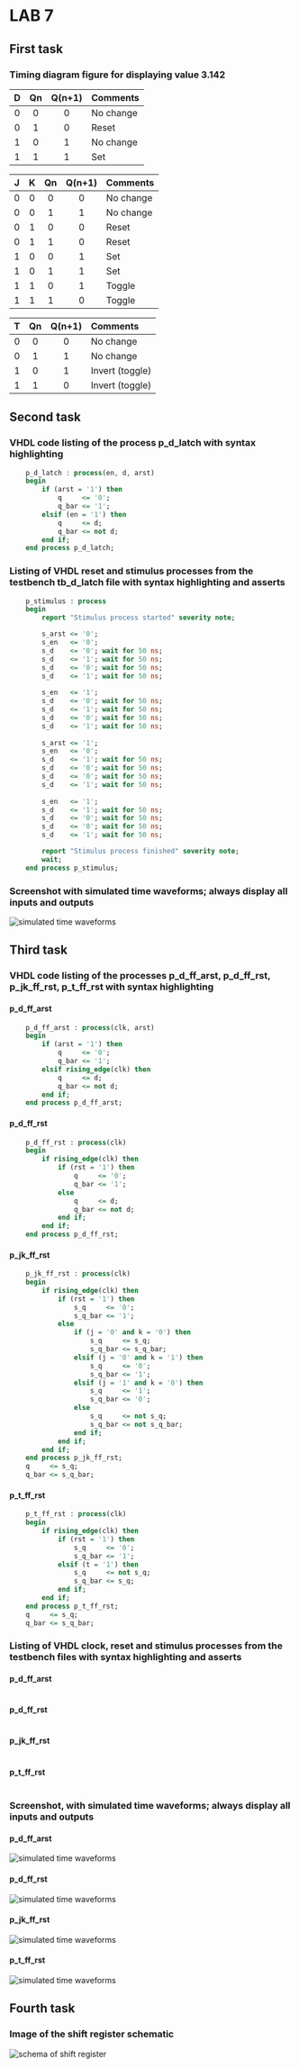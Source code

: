 # LAB 7

## First task

### Timing diagram figure for displaying value 3.142

   | **D** | **Qn** | **Q(n+1)** | **Comments** |
   | :-: | :-: | :-: | :-- |
   | 0 | 0 | 0 | No change |
   | 0 | 1 | 0 | Reset |
   | 1 | 0 | 1 | No change |
   | 1 | 1 | 1 | Set |

   | **J** | **K** | **Qn** | **Q(n+1)** | **Comments** |
   | :-: | :-: | :-: | :-: | :-- |
   | 0 | 0 | 0 | 0 | No change |
   | 0 | 0 | 1 | 1 | No change |
   | 0 | 1 | 0 | 0 | Reset |
   | 0 | 1 | 1 | 0 | Reset |
   | 1 | 0 | 0 | 1 | Set |
   | 1 | 0 | 1 | 1 | Set |
   | 1 | 1 | 0 | 1 | Toggle |
   | 1 | 1 | 1 | 0 | Toggle |

   | **T** | **Qn** | **Q(n+1)** | **Comments** |
   | :-: | :-: | :-: | :-- |
   | 0 | 0 | 0 | No change |
   | 0 | 1 | 1 | No change |
   | 1 | 0 | 1 | Invert (toggle) |
   | 1 | 1 | 0 | Invert (toggle) |

## Second task

### VHDL code listing of the process p_d_latch with syntax highlighting

```vhdl
    p_d_latch : process(en, d, arst)
    begin
        if (arst = '1') then
            q     <= '0';
            q_bar <= '1';
        elsif (en = '1') then
            q     <= d;
            q_bar <= not d;
        end if;
    end process p_d_latch;
```

### Listing of VHDL reset and stimulus processes from the testbench tb_d_latch file with syntax highlighting and asserts

```vhdl
    p_stimulus : process
    begin
        report "Stimulus process started" severity note;

        s_arst <= '0';
        s_en   <= '0'; 
        s_d    <= '0'; wait for 50 ns;
        s_d    <= '1'; wait for 50 ns;
        s_d    <= '0'; wait for 50 ns;
        s_d    <= '1'; wait for 50 ns;
        
        s_en   <= '1'; 
        s_d    <= '0'; wait for 50 ns;
        s_d    <= '1'; wait for 50 ns;
        s_d    <= '0'; wait for 50 ns;
        s_d    <= '1'; wait for 50 ns;
        
        s_arst <= '1';
        s_en   <= '0'; 
        s_d    <= '1'; wait for 50 ns;
        s_d    <= '0'; wait for 50 ns;
        s_d    <= '0'; wait for 50 ns;
        s_d    <= '1'; wait for 50 ns;
        
        s_en   <= '1';
        s_d    <= '1'; wait for 50 ns;
        s_d    <= '0'; wait for 50 ns;
        s_d    <= '0'; wait for 50 ns;
        s_d    <= '1'; wait for 50 ns;

        report "Stimulus process finished" severity note;
        wait;
    end process p_stimulus;
```

### Screenshot with simulated time waveforms; always display all inputs and outputs

![simulated time waveforms](Images/waveform.JPG)

## Third task

### VHDL code listing of the processes p_d_ff_arst, p_d_ff_rst, p_jk_ff_rst, p_t_ff_rst with syntax highlighting

#### p_d_ff_arst

```vhdl
    p_d_ff_arst : process(clk, arst)
    begin
        if (arst = '1') then
            q     <= '0';
            q_bar <= '1';
        elsif rising_edge(clk) then
            q     <= d;
            q_bar <= not d;
        end if;
    end process p_d_ff_arst;
```

#### p_d_ff_rst

```vhdl
    p_d_ff_rst : process(clk)
    begin
        if rising_edge(clk) then
            if (rst = '1') then
                q     <= '0';
                q_bar <= '1';
            else
                q     <= d;
                q_bar <= not d;
            end if;
        end if;
    end process p_d_ff_rst;
```

#### p_jk_ff_rst

```vhdl
    p_jk_ff_rst : process(clk)
    begin
        if rising_edge(clk) then
            if (rst = '1') then
                s_q     <= '0';
                s_q_bar <= '1';
            else
                if (j = '0' and k = '0') then
                    s_q     <= s_q;
                    s_q_bar <= s_q_bar;
                elsif (j = '0' and k = '1') then
                    s_q     <= '0';
                    s_q_bar <= '1';
                elsif (j = '1' and k = '0') then
                    s_q     <= '1';
                    s_q_bar <= '0';
                else
                    s_q     <= not s_q;
                    s_q_bar <= not s_q_bar;
                end if;
            end if;
        end if;
    end process p_jk_ff_rst;
    q     <= s_q;
    q_bar <= s_q_bar;
```

#### p_t_ff_rst

```vhdl
    p_t_ff_rst : process(clk)
    begin
        if rising_edge(clk) then
            if (rst = '1') then
                s_q     <= '0';
                s_q_bar <= '1';
            elsif (t = '1') then
                s_q     <= not s_q;
                s_q_bar <= s_q;
            end if;
        end if;
    end process p_t_ff_rst;
    q     <= s_q;
    q_bar <= s_q_bar;
```

### Listing of VHDL clock, reset and stimulus processes from the testbench files with syntax highlighting and asserts

#### p_d_ff_arst

```vhdl

```

#### p_d_ff_rst

```vhdl

```

#### p_jk_ff_rst

```vhdl

```

#### p_t_ff_rst

```vhdl

```

### Screenshot, with simulated time waveforms; always display all inputs and outputs

#### p_d_ff_arst

![simulated time waveforms](Images/waveform0.JPG)

#### p_d_ff_rst

![simulated time waveforms](Images/waveform1.JPG)

#### p_jk_ff_rst

![simulated time waveforms](Images/waveform2.JPG)

#### p_t_ff_rst

![simulated time waveforms](Images/waveform3.JPG)

## Fourth task

### Image of the shift register schematic

![schema of shift register](Images/schema.JPG)
